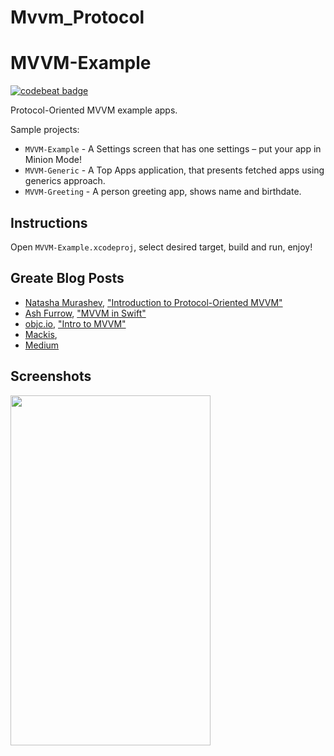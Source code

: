 # Mvvm_Protocol
# MVVM-Example

[![codebeat badge](https://codebeat.co/badges/75daa704-de95-4880-8f95-c3a6812e7429)](https://codebeat.co/projects/github-com-vanyaland-mvvm-example-master)

Protocol-Oriented MVVM example apps.

Sample projects:
* `MVVM-Example`  - A Settings screen that has one settings – put your app in Minion Mode!
* `MVVM-Generic`  - A Top Apps application, that presents fetched apps using generics approach.
* `MVVM-Greeting` - A person greeting app, shows name and birthdate.

## Instructions 
Open `MVVM-Example.xcodeproj`, select desired target, build and run, enjoy!

## Greate Blog Posts
* [Natasha Murashev](https://www.natashatherobot.com/), ["Introduction to Protocol-Oriented MVVM"](https://realm.io/news/doios-natasha-murashev-protocol-oriented-mvvm/)
* [Ash Furrow](http://artsy.github.io/), ["MVVM in Swift"](http://artsy.github.io/blog/2015/09/24/mvvm-in-swift/)
* [objc.io](https://www.objc.io/), ["Intro to MVVM"](https://www.objc.io/issues/13-architecture/mvvm/)
* [Mackis](https://github.com/Mackis/NetworkLayer), 
* [Medium](https://medium.com/flawless-app-stories/writing-network-layer-in-swift-protocol-oriented-approach-4fa40ef1f908)

## Screenshots

<img src="https://github.com/vanyaland/MVVM-Example/blob/master/resources/images/mvvm-example-minion.png"
width="320" height="560">
